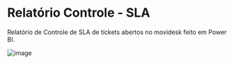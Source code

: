 # Relatório Controle - SLA
Relatório de Controle de SLA de tíckets abertos no movidesk feito em Power BI.

![image](https://github.com/PenseJoyce/Relatorio-Controle-SLA/assets/77034969/a46e7769-246b-42de-a963-087ff617bf26)
